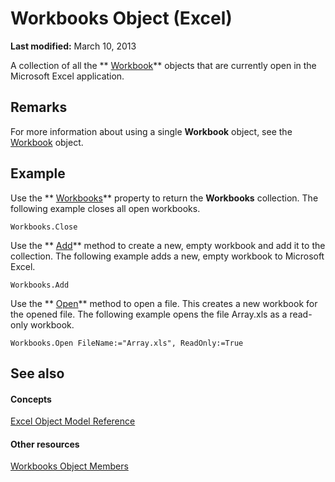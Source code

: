 
# Workbooks Object (Excel)

 **Last modified:** March 10, 2013

A collection of all the  ** [Workbook](8c00aa60-c974-eed3-0812-3c9625eb0d4c.md)** objects that are currently open in the Microsoft Excel application.

## Remarks

For more information about using a single  **Workbook** object, see the [Workbook](8c00aa60-c974-eed3-0812-3c9625eb0d4c.md) object.


## Example

Use the  ** [Workbooks](5291a324-87d7-3916-ffee-34c3389cea13.md)** property to return the **Workbooks** collection. The following example closes all open workbooks.


```
Workbooks.Close
```

Use the  ** [Add](ea9f2a2c-3cad-0c35-37b5-82da2f24b876.md)** method to create a new, empty workbook and add it to the collection. The following example adds a new, empty workbook to Microsoft Excel.




```
Workbooks.Add
```

Use the  ** [Open](1d1c3fca-ae1a-0a91-65a2-6f3f0fb308a0.md)** method to open a file. This creates a new workbook for the opened file. The following example opens the file Array.xls as a read-only workbook.




```
Workbooks.Open FileName:="Array.xls", ReadOnly:=True
```


## See also


#### Concepts


 [Excel Object Model Reference](11ea8598-8a20-92d5-f98b-0da04263bf2c.md)
#### Other resources


 [Workbooks Object Members](77e7bb0b-2491-d9ca-56f0-4cc77d146913.md)
